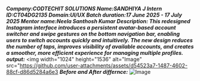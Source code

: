 ***Company:CODTECHIT SOLUTIONS
Name:SANDHIYA J Intern
ID:CT04DG2135
Domain:UI/UX
Batch duration:17 June 2025 - 17 July 2025
Mentor name:Neela Santhosh Kumar
Description:
This redesigned Instagram interface introduces a persistent avatar-based account switcher and swipe gestures on the bottom navigation bar, enabling users to switch accounts quickly and intuitively. The new design reduces the number of taps, improves visibility of available accounts, and creates a smoother, more efficient experience for managing multiple profiles.***
***output:***
<img width="1024" height="1536" alt="Image" src="https://github.com/user-attachments/assets/d54523a7-1487-4602-88cf-d86d5284a6e3
***Before and After differnce:***
![Image](https://github.com/user-attachments/assets/9a000fc8-7973-4015-8cf1-4ff91c8a3b8a)


